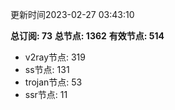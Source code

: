 更新时间2023-02-27 03:43:10

**总订阅: 73**
**总节点: 1362**
**有效节点: 514**
- v2ray节点: 319
- ss节点: 131
- trojan节点: 53
- ssr节点: 11
